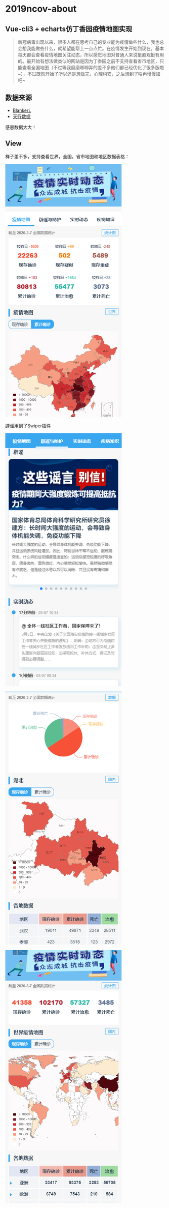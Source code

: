 # 2019ncov-about
## Vue-cli3 + echarts仿丁香园疫情地图实现
> 新冠病毒出现以来，很多人都在思考自己的专业能为疫情做些什么，我也总会想我能做些什么，就希望能帮上一点点忙。在疫情发生开始到现在，基本每天都会查看疫情地图关注动态，所以感觉地图对普通人来说挺直观挺有用的。最开始有想法做类似的网站是因为丁香园之前不支持查看省市地区，只能查看全国地图（不过等我磨磨唧唧弄的差不多他们都已经优化了很多版啦~），不过既然开始了所以还是想做完，心理稍安，之后想到了啥再慢慢加吧~


## 数据来源
- [BlankerL](https://github.com/BlankerL/DXY-COVID-19-Crawler)
- [天行数据](https://www.tianapi.com/apiview/169)

感恩数据大大！

## View
样子差不多，支持查看世界，全国，省市地图和地区数据表格：

![image](img/china.png)

辟谣用到了Swiper插件

![image](img/list.png)

![image](img/province.png)

![image](img/world.png)
